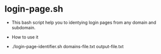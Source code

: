 # login-page.sh
* This bash script help you to identying login pages from any domain and subdomain.
* How to use it
 
* ./login-page-identifier.sh domains-file.txt output-file.txt

